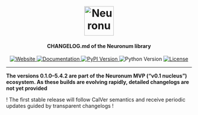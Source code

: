 <h1 align="center">
  <img src="https://neuronum.net/static/neuronum.svg" alt="Neuronum" width="80">
</h1>
<h4 align="center">CHANGELOG.md of the Neuronum library</h4>

<p align="center">
  <a href="https://neuronum.net">
    <img src="https://img.shields.io/badge/Website-Neuronum-blue" alt="Website">
  </a>
  <a href="https://github.com/neuronumcybernetics/neuronum">
    <img src="https://img.shields.io/badge/Docs-Read%20now-green" alt="Documentation">
  </a>
  <a href="https://pypi.org/project/neuronum/">
    <img src="https://img.shields.io/pypi/v/neuronum.svg" alt="PyPI Version">
  </a>
  <img src="https://img.shields.io/badge/Python-3.8%2B-yellow" alt="Python Version">
  <a href="https://github.com/neuronumcybernetics/neuronum/blob/main/LICENSE">
    <img src="https://img.shields.io/badge/License-MIT-blue.svg" alt="License">
  </a>
</p>

---

**The versions 0.1.0–5.4.2 are part of the Neuronum MVP (“v0.1 nucleus”) ecosystem. As these builds are evolving rapidly, detailed changelogs are not yet provided**

! The first stable release will follow CalVer semantics and receive periodic updates guided by transparent changelogs !



